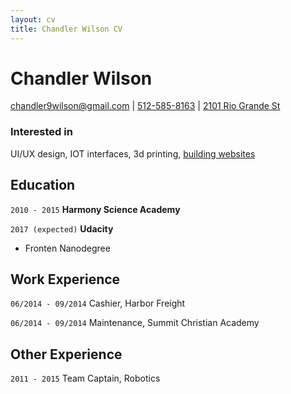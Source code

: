 ```yaml
---
layout: cv
title: Chandler Wilson CV
---
```

# Chandler Wilson

<div id="webaddress">
<a href="#">chandler9wilson@gmail.com</a>
| <a href="#">512-585-8163</a>
| <a href="#">2101 Rio Grande St</a>
</div>

### Interested in

UI/UX design, IOT interfaces, 3d printing, [building websites](chandler9wilson.com)

## Education

`2010 - 2015`
__Harmony Science Academy__

`2017 (expected)`
__Udacity__

- Fronten Nanodegree

## Work Experience

`06/2014 - 09/2014`
Cashier, Harbor Freight

`06/2014 - 09/2014`
Maintenance, Summit Christian Academy



## Other Experience

`2011 - 2015`
Team Captain, Robotics

<!-- ### Footer

Last updated: May 2013 -->


